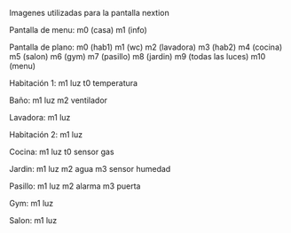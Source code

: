 Imagenes utilizadas para la pantalla nextion


Pantalla de menu:
m0 (casa)
m1 (info)

Pantalla de plano:
m0 (hab1)
m1 (wc)
m2 (lavadora)
m3 (hab2)
m4 (cocina)
m5 (salon)
m6 (gym)
m7 (pasillo)
m8 (jardin)
m9 (todas las luces)
m10 (menu)

Habitación 1:
m1 luz
t0 temperatura

Baño:
m1 luz
m2 ventilador

Lavadora:
m1 luz

Habitación 2:
m1 luz

Cocina: 
m1 luz
t0 sensor gas

Jardin:
m1 luz
m2 agua
m3 sensor humedad

Pasillo:
m1 luz
m2 alarma
m3 puerta

Gym: 
m1 luz

Salon:
m1 luz
